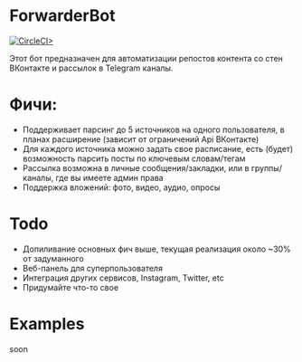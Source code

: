 # ForwarderBot
[![CircleCI>](https://circleci.com/gh/LehaDurotar/ForwarderTestBot.svg?style=shield)](https://app.circleci.com/pipelines/github/LehaDurotar/ForwarderTestBot)

Этот бот предназначен для автоматизации репостов контента со стен ВКонтакте и рассылок в Telegram каналы. 
# Фичи:
  - Поддерживает парсинг до 5 источников на одного пользователя, в планах расширение (зависит от ограничений Api ВКонтакте) 
  - Для каждого источника можно задать свое расписание, есть (будет) возможность парсить посты по ключевым словам/тегам 
  - Рассылка возможна в личные сообщения/закладки, или в группы/каналы, где вы имеете админ права
  - Поддержка вложений: фото, видео, аудио, опросы
# Todo
  - Допиливание основных фич выше, текущая реализация около ~30% от задуманного
  - Веб-панель для суперпользователя
  - Интеграция других сервисов, Instagram, Twitter, etc
  - Придумайте что-то свое
# Examples
soon
